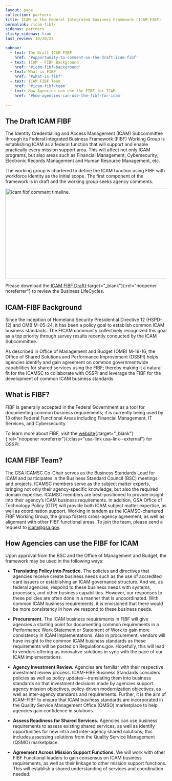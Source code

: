 ```yaml
---
layout: page
collection: partners
title: ICAM in the Federal Integrated Business Framework (ICAM-FIBF) 
permalink: /icam-fibf/
sidenav: partners
sticky_sidenav: true
last_review: 10/30/23

subnav:
  - text: The Draft ICAM-FIBF
    href: '#opportunity-to-comment-on-the-draft-icam-fibf'
  - text: ICAM - FIBF Background
    href: '#icam-fibf-background'
  - text: What is FIBF
    href: '#what-is-fibf'
  - text: ICAM FIBF Team
    href: '#icam-fibf-team'
  - text: How Agencies can use the FIBF for ICAM
    href: '#how-agencies-can-use-the-fibf-for-icam'
    
---
```


## The Draft ICAM FIBF

The Identity Credentialing and Access Management (ICAM) Subcommittee  through its Federal Integrated Business Framework (FIBF) Working Group is establishing ICAM as a federal function that will support and enable practically every mission support area. This will affect not only ICAM programs, but also areas such as Financial Management, Cybersecurity, Electronic Records Management and Human Resource Management, etc.   

The working group is chartered to define the ICAM function using FIBF with workforce identity as the initial scope. The first component of the framework is in draft and the working group seeks agency comments. 

<img src="{{site.baseurl}}/assets/img/framework-comment-timeline.PNG" alt="icam fibf comment timeline." width="560" height="280">

Please download the [ICAM FIBF Draft]({{site.baseurl}}/docs/icam-fibf-draft.xlsx){:target="_blank"}{:rel="noopener noreferrer"} to review the Business LifeCycles. 

## ICAM-FIBF Background 

Since the inception of Homeland Security Presidential Directive 12 (HSPD-12) and OMB M-05-24, it has been a policy goal to establish common ICAM business standards. The FICAM community collectively recognized this goal as a top priority through survey results recently conducted by the ICAM Subcommittee.

As described in Office of Management and Budget (OMB) M-19-16, the Office of Shared Solutions and Performance Improvement (OSSPI) helps agencies identify and gain agreement on common governmentwide capabilities for shared services using the FIBF; thereby making it a natural fit for the ICAMSC to collaborate with OSSPI and leverage the FIBF for the development of common ICAM business standards.

## What is FIBF?

FIBF is generally accepted in the Federal Government as a tool for documenting
common business requirements; it is currently being used by 13 other Federal
Functional Areas including Financial Management, IT Services, and Cybersecurity.  

To learn more about FIBF, visit the [website](https://ussm.gsa.gov/fibf/){:target="_blank"}{:rel="noopener noreferrer"}{:class="usa-link usa-link--external"} for OSSPI. 

## ICAM FIBF Team?

The GSA ICAMSC Co-Chair serves as the Business Standards Lead for ICAM
and participates in the Business Standard Council (BSC) meetings and projects.
ICAMSC members serve as the subject matter experts, bringing not only their
agency-specific knowledge, but also the required domain expertise. ICAMSC
members are best-positioned  to provide insight into their agency’s ICAM business
requirements. In addition, GSA Office of Technology Policy (OTP) will provide both
ICAM subject matter expertise, as well as coordination support. Working in tandem
as the ICAMSC-chartered FIBF Working Group, the group fosters cross-agency
agreement, as well as alignment with other FIBF functional areas. To join the team,
please send a request to icam@gsa.gov.


## How Agencies can use the FIBF for ICAM

Upon approval from the BSC and the Office of Management and Budget, the framework may be used in the following ways:

- **Translating Policy into Practice.** The policies and directives that agencies receive create business needs such as the use of accredited card issuers or establishing an ICAM governance structure. And we, as federal agencies, respond to these business needs with systems, processes, and other business capabilities. However, our responses to these policies are often done in a manner that is uncoordinated. With common ICAM business requirements, it is envisioned that there would be more consistency in how we respond to these business needs.

- **Procurement.** The ICAM business requirements in FIBF will give agencies a starting point for documenting common requirements in a Performance Work Statement or Statement of Work to gain more consistency in ICAM implementations. Also in procurement, vendors will have insight to the common ICAM business standards as these requirements will be posted on Regulations.gov. Hopefully, this will lead to vendors offering us innovative solutions in sync with the pace of our ICAM implementations.

- **Agency Investment Review.**  Agencies are familiar with their respective investment review process. ICAM-FIBF Business Standards considers policies as well as policy updates—translating them into business standards so that investment decisions made by agencies support agency mission objectives, policy-driven modernization objectives, as well as inter-agency standards and requirements. Further, it is the aim of ICAM-FIBF to ensure that ICAM business standards are incorporated in the Quality Service Management Office (QMSO) marketplace to help agencies gain confidence in solutions. 

- **Assess Readiness for Shared Services.** Agencies can use business requirements to assess existing shared services, as well as identify opportunities for new intra and inter-agency shared solutions; this includes assessing solutions from the Quality Service Management (QSMO) marketplace. 

- **Agreement Across Mission Support Functions.** We will work with other FIBF Functional leaders to gain consensus on ICAM business requirements, as well as their linkage to other mission support functions. This will establish a shared understanding of services and coordination needed.
